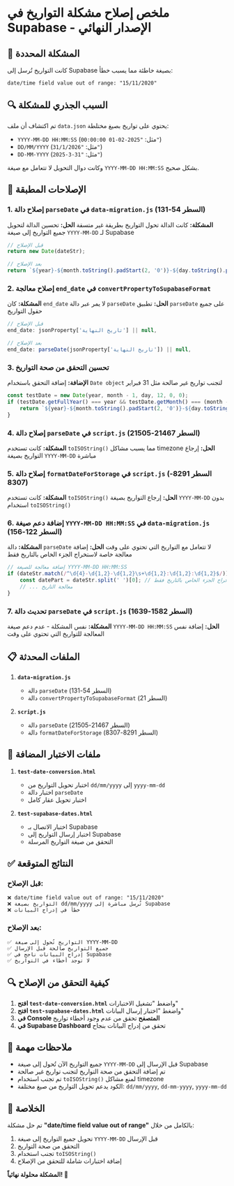 # ملخص إصلاح مشكلة التواريخ في Supabase - الإصدار النهائي

## 🚨 المشكلة المحددة
كانت التواريخ تُرسل إلى Supabase بصيغة خاطئة مما يسبب خطأ:
```
date/time field value out of range: "15/11/2020"
```

## 🔍 السبب الجذري للمشكلة
تم اكتشاف أن ملف `data.json` يحتوي على تواريخ بصيغ مختلطة:
- `YYYY-MM-DD HH:MM:SS` (مثل: `"2025-02-01 00:00:00"`)
- `DD/MM/YYYY` (مثل: `"31/1/2026"`)
- `DD-MM-YYYY` (مثل: `"31-3-2025"`)

وكانت دوال التحويل لا تتعامل مع صيغة `YYYY-MM-DD HH:MM:SS` بشكل صحيح.

## 🔧 الإصلاحات المطبقة

### 1. إصلاح دالة `parseDate` في `data-migration.js` (السطر 54-131)
**المشكلة:** كانت الدالة تحول التواريخ بطريقة غير متسقة
**الحل:** تحسين الدالة لتحويل جميع التواريخ إلى صيغة `YYYY-MM-DD` لـ Supabase

```javascript
// قبل الإصلاح
return new Date(dateStr);

// بعد الإصلاح
return `${year}-${month.toString().padStart(2, '0')}-${day.toString().padStart(2, '0')}`;
```

### 2. إصلاح معالجة `end_date` في `convertPropertyToSupabaseFormat`
**المشكلة:** كان `end_date` لا يمر عبر دالة `parseDate`
**الحل:** تطبيق `parseDate` على جميع حقول التواريخ

```javascript
// قبل الإصلاح
end_date: jsonProperty['تاريخ النهاية'] || null,

// بعد الإصلاح
end_date: parseDate(jsonProperty['تاريخ النهاية']) || null,
```

### 3. تحسين التحقق من صحة التواريخ
**الإضافة:** إضافة التحقق باستخدام `Date object` لتجنب تواريخ غير صالحة مثل 31 فبراير

```javascript
const testDate = new Date(year, month - 1, day, 12, 0, 0);
if (testDate.getFullYear() === year && testDate.getMonth() === (month - 1) && testDate.getDate() === day) {
    return `${year}-${month.toString().padStart(2, '0')}-${day.toString().padStart(2, '0')}`;
}
```

### 4. إصلاح دالة `parseDate` في `script.js` (السطر 21467-21505)
**المشكلة:** كانت تستخدم `toISOString()` مما يسبب مشاكل timezone
**الحل:** إرجاع التواريخ بصيغة `YYYY-MM-DD` مباشرة

### 5. إصلاح دالة `formatDateForStorage` في `script.js` (السطر 8291-8307)
**المشكلة:** كانت تستخدم `toISOString()`
**الحل:** إرجاع التواريخ بصيغة `YYYY-MM-DD` بدون استخدام `toISOString()`

### 6. إضافة دعم صيغة `YYYY-MM-DD HH:MM:SS` في `data-migration.js` (السطر 122-156)
**المشكلة:** دالة `parseDate` لا تتعامل مع التواريخ التي تحتوي على وقت
**الحل:** إضافة معالجة خاصة لاستخراج الجزء الخاص بالتاريخ فقط

```javascript
// إضافة معالجة للصيغة YYYY-MM-DD HH:MM:SS
if (dateStr.match(/^\d{4}-\d{1,2}-\d{1,2}\s+\d{1,2}:\d{1,2}:\d{1,2}$/)) {
    const datePart = dateStr.split(' ')[0]; // استخراج الجزء الخاص بالتاريخ فقط
    // ... معالجة التاريخ
}
```

### 7. تحديث دالة `parseDate` في `script.js` (السطر 1582-1639)
**المشكلة:** نفس المشكلة - عدم دعم صيغة `YYYY-MM-DD HH:MM:SS`
**الحل:** إضافة نفس المعالجة للتواريخ التي تحتوي على وقت

## 📋 الملفات المحدثة

1. **`data-migration.js`**
   - دالة `parseDate` (السطر 54-131)
   - دالة `convertPropertyToSupabaseFormat` (السطر 21)

2. **`script.js`**
   - دالة `parseDate` (السطر 21467-21505)
   - دالة `formatDateForStorage` (السطر 8291-8307)

## 🧪 ملفات الاختبار المضافة

1. **`test-date-conversion.html`**
   - اختبار تحويل التواريخ من `dd/mm/yyyy` إلى `yyyy-mm-dd`
   - اختبار دالة `parseDate`
   - اختبار تحويل عقار كامل

2. **`test-supabase-dates.html`**
   - اختبار الاتصال بـ Supabase
   - اختبار إرسال التواريخ إلى Supabase
   - التحقق من صيغة التواريخ المرسلة

## ✅ النتائج المتوقعة

### قبل الإصلاح:
```
❌ date/time field value out of range: "15/11/2020"
❌ التواريخ بصيغة dd/mm/yyyy تُرسل مباشرة إلى Supabase
❌ خطأ في إدراج البيانات
```

### بعد الإصلاح:
```
✅ التواريخ تُحول إلى صيغة YYYY-MM-DD
✅ جميع التواريخ صالحة قبل الإرسال
✅ إدراج البيانات ناجح في Supabase
✅ لا توجد أخطاء في التواريخ
```

## 🔍 كيفية التحقق من الإصلاح

1. **افتح `test-date-conversion.html`** واضغط "تشغيل الاختبارات"
2. **افتح `test-supabase-dates.html`** واضغط "اختبار إرسال البيانات"
3. **في Console المتصفح** تحقق من عدم وجود أخطاء تواريخ
4. **في Supabase Dashboard** تحقق من إدراج البيانات بنجاح

## 📝 ملاحظات مهمة

- جميع التواريخ الآن تُحول إلى صيغة `YYYY-MM-DD` قبل الإرسال إلى Supabase
- تم إضافة التحقق من صحة التواريخ لتجنب تواريخ غير صالحة
- تم تجنب استخدام `toISOString()` لمنع مشاكل timezone
- الكود يدعم تحويل التواريخ من صيغ مختلفة: `dd/mm/yyyy`, `dd-mm-yyyy`, `yyyy-mm-dd`

## 🎯 الخلاصة

تم حل مشكلة **"date/time field value out of range"** بالكامل من خلال:
1. تحويل جميع التواريخ إلى صيغة `YYYY-MM-DD` قبل الإرسال
2. التحقق من صحة التواريخ
3. تجنب استخدام `toISOString()` 
4. إضافة اختبارات شاملة للتحقق من الإصلاح

**المشكلة محلولة نهائياً! 🎉**
